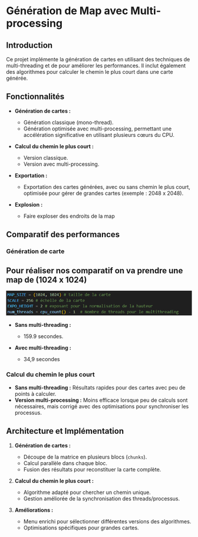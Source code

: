 # Génération de Map avec Multi-processing

## Introduction

Ce projet implémente la génération de cartes en utilisant des techniques de multi-threading et de pour améliorer les performances. Il inclut également des algorithmes pour calculer le chemin le plus court dans une carte générée.

## Fonctionnalités

- **Génération de cartes :**
  - Génération classique (mono-thread).
  - Génération optimisée avec multi-processing, permettant une accélération significative en utilisant plusieurs cœurs du CPU.

- **Calcul du chemin le plus court :**
  - Version classique.
  - Version avec multi-processing.

- **Exportation :**
  - Exportation des cartes générées, avec ou sans chemin le plus court, optimisée pour gérer de grandes cartes (exemple : 2048 x 2048).

- **Explosion :**
    - Faire exploser des endroits de la map 

## Comparatif des performances

### Génération de carte
## Pour réaliser nos comparatif on va prendre une map de (1024 x 1024)
![alt text](imageREADME/image.png)
- **Sans multi-threading :**
  -  159.9 secondes.

- **Avec multi-threading :**
  - 34,9 secondes

### Calcul du chemin le plus court
- **Sans multi-threading :** Résultats rapides pour des cartes avec peu de points à calculer.
- **Version multi-processing :** Moins efficace lorsque peu de calculs sont nécessaires, mais corrigé avec des optimisations pour synchroniser les processus.

## Architecture et Implémentation

1. **Génération de cartes :**
   - Découpe de la matrice en plusieurs blocs (`chunks`).
   - Calcul parallèle dans chaque bloc.
   - Fusion des résultats pour reconstituer la carte complète.

2. **Calcul du chemin le plus court :**
   - Algorithme adapté pour chercher un chemin unique.
   - Gestion améliorée de la synchronisation des threads/processus.

3. **Améliorations :**
   - Menu enrichi pour sélectionner différentes versions des algorithmes.
   - Optimisations spécifiques pour grandes cartes.



